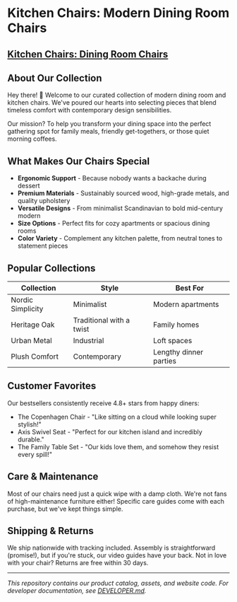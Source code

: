 # Kitchen Chairs: Modern Dining Room Chairs

## [Kitchen Chairs: Dining Room Chairs](https://github.com/Kitchen-Chairs-Dining-Room-Chairs)

## About Our Collection

Hey there! 👋 Welcome to our curated collection of modern dining room and kitchen chairs. We've poured our hearts into selecting pieces that blend timeless comfort with contemporary design sensibilities.

Our mission? To help you transform your dining space into the perfect gathering spot for family meals, friendly get-togethers, or those quiet morning coffees.

## What Makes Our Chairs Special

- **Ergonomic Support** - Because nobody wants a backache during dessert
- **Premium Materials** - Sustainably sourced wood, high-grade metals, and quality upholstery
- **Versatile Designs** - From minimalist Scandinavian to bold mid-century modern
- **Size Options** - Perfect fits for cozy apartments or spacious dining rooms
- **Color Variety** - Complement any kitchen palette, from neutral tones to statement pieces

## Popular Collections

| Collection | Style | Best For |
|------------|-------|----------|
| Nordic Simplicity | Minimalist | Modern apartments |
| Heritage Oak | Traditional with a twist | Family homes |
| Urban Metal | Industrial | Loft spaces |
| Plush Comfort | Contemporary | Lengthy dinner parties |

## Customer Favorites

Our bestsellers consistently receive 4.8+ stars from happy diners:

- The Copenhagen Chair - "Like sitting on a cloud while looking super stylish!"
- Axis Swivel Seat - "Perfect for our kitchen island and incredibly durable."
- The Family Table Set - "Our kids love them, and somehow they resist every spill!"

## Care & Maintenance

Most of our chairs need just a quick wipe with a damp cloth. We're not fans of high-maintenance furniture either! Specific care guides come with each purchase, but we've kept things simple.


## Shipping & Returns

We ship nationwide with tracking included. Assembly is straightforward (promise!), but if you're stuck, our video guides have your back. Not in love with your chair? Returns are free within 30 days.

---

*This repository contains our product catalog, assets, and website code. For developer documentation, see [DEVELOPER.md](/DEVELOPER.md).*
